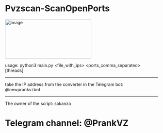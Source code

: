 # Pvzscan-ScanOpenPorts

<img width="284" height="129" alt="image" src="https://github.com/user-attachments/assets/055803a2-e70b-4a98-936d-e1751006ea4d" />


usage: python3 main.py <file_with_ips> <ports_comma_separated> [threads]

_________________________________________

take the IP address from the converter in the Telegram bot: @newprankvzbot

__________________________________________

The owner of the script: sakanza

# Telegram channel: @PrankVZ
